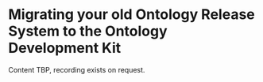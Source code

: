 # Migrating your old Ontology Release System to the Ontology Development Kit

Content TBP, recording exists on request.